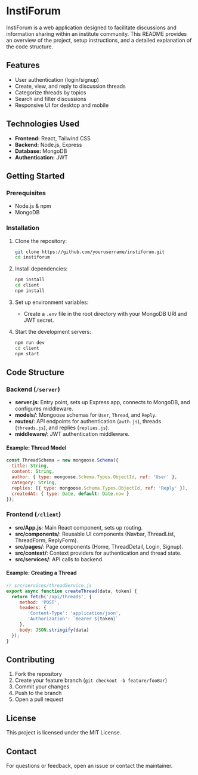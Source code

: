 # InstiForum

InstiForum is a web application designed to facilitate discussions and information sharing within an institute community. This README provides an overview of the project, setup instructions, and a detailed explanation of the code structure.

## Features

- User authentication (login/signup)
- Create, view, and reply to discussion threads
- Categorize threads by topics
- Search and filter discussions
- Responsive UI for desktop and mobile

## Technologies Used

- **Frontend:** React, Tailwind CSS
- **Backend:** Node.js, Express
- **Database:** MongoDB
- **Authentication:** JWT

## Getting Started

### Prerequisites

- Node.js & npm
- MongoDB

### Installation

1. Clone the repository:
    ```bash
    git clone https://github.com/yourusername/instiforum.git
    cd instiforum
    ```
2. Install dependencies:
    ```bash
    npm install
    cd client
    npm install
    ```
3. Set up environment variables:
    - Create a `.env` file in the root directory with your MongoDB URI and JWT secret.

4. Start the development servers:
    ```bash
    npm run dev
    cd client
    npm start
    ```

## Code Structure

### Backend (`/server`)

- **server.js**: Entry point, sets up Express app, connects to MongoDB, and configures middleware.
- **models/**: Mongoose schemas for `User`, `Thread`, and `Reply`.
- **routes/**: API endpoints for authentication (`auth.js`), threads (`threads.js`), and replies (`replies.js`).
- **middleware/**: JWT authentication middleware.

#### Example: Thread Model

```js
const ThreadSchema = new mongoose.Schema({
  title: String,
  content: String,
  author: { type: mongoose.Schema.Types.ObjectId, ref: 'User' },
  category: String,
  replies: [{ type: mongoose.Schema.Types.ObjectId, ref: 'Reply' }],
  createdAt: { type: Date, default: Date.now }
});
```

### Frontend (`/client`)

- **src/App.js**: Main React component, sets up routing.
- **src/components/**: Reusable UI components (Navbar, ThreadList, ThreadForm, ReplyForm).
- **src/pages/**: Page components (Home, ThreadDetail, Login, Signup).
- **src/context/**: Context providers for authentication and thread state.
- **src/services/**: API calls to backend.

#### Example: Creating a Thread

```js
// src/services/threadService.js
export async function createThread(data, token) {
  return fetch('/api/threads', {
     method: 'POST',
     headers: {
        'Content-Type': 'application/json',
        'Authorization': `Bearer ${token}`
     },
     body: JSON.stringify(data)
  });
}
```

## Contributing

1. Fork the repository
2. Create your feature branch (`git checkout -b feature/fooBar`)
3. Commit your changes
4. Push to the branch
5. Open a pull request

## License

This project is licensed under the MIT License.

## Contact

For questions or feedback, open an issue or contact the maintainer.
